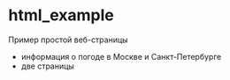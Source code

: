 # html_example
Пример простой веб-страницы
- информация о погоде в Москве и Санкт-Петербурге
- две страницы
